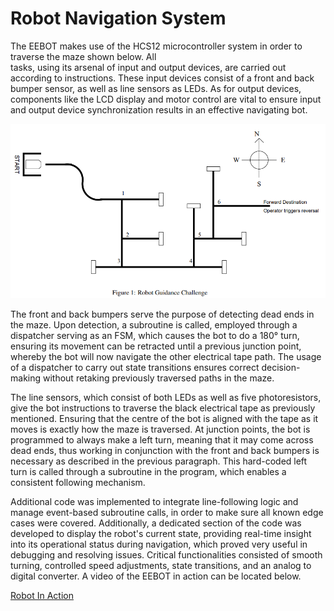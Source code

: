 # Robot Navigation System

The EEBOT makes use of the HCS12 microcontroller system in order to traverse the maze shown below. All  
tasks, using its arsenal of input and output devices, are carried out according to instructions. 
These input devices consist of a front and back bumper sensor, as well as line sensors as LEDs. As for 
output devices, components like the LCD display and motor control are vital to ensure input and output 
device synchronization results in an effective navigating bot.

![Maze Diagram](images/maze.png)

The front and back bumpers serve the purpose of detecting dead ends in the maze. Upon detection, a 
subroutine is called, employed through a dispatcher serving as an FSM, which causes the bot to do a 180° 
turn, ensuring its movement can be retracted until a previous junction point, whereby the bot will now 
navigate the other electrical tape path. The usage of a dispatcher to carry out state transitions ensures 
correct decision-making without retaking previously traversed paths in the maze.

The line sensors, which consist of both LEDs as well as five photoresistors, give the bot instructions to 
traverse the black electrical tape as previously mentioned. Ensuring that the centre of the bot is aligned 
with the tape as it moves is exactly how the maze is traversed. At junction points, the bot is programmed 
to always make a left turn, meaning that it may come across dead ends, thus working in conjunction with 
the front and back bumpers is necessary as described in the previous paragraph. This hard-coded left turn 
is called through a subroutine in the program, which enables a consistent following mechanism.

Additional code was implemented to integrate line-following logic and manage event-based subroutine calls, 
in order to make sure all known edge cases were covered. Additionally, a dedicated section of the code was 
developed to display the robot's current state, providing real-time insight into its operational status 
during navigation, which proved very useful in debugging and resolving issues. Critical functionalities 
consisted of smooth turning, controlled speed adjustments, state transitions, and an analog to 
digital converter. A video of the EEBOT in action can be located below.

[Robot In Action](https://drive.google.com/file/d/15_QNJw0n_y85UpUGep_cG59tpDNHYpJF/view?usp=sharing)
